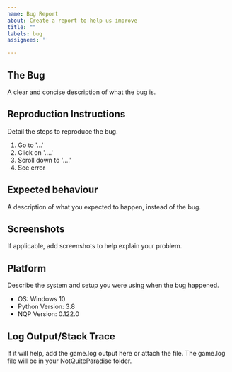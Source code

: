 ```yaml
---
name: Bug Report
about: Create a report to help us improve
title: ""
labels: bug
assignees: ''

---
```


## The Bug
A clear and concise description of what the bug is.

## Reproduction Instructions
Detail the steps to reproduce the bug. 

1. Go to '...'
2. Click on '....'
3. Scroll down to '....'
4. See error

## Expected behaviour
A description of what you expected to happen, instead of the bug.

## Screenshots
If applicable, add screenshots to help explain your problem.

## Platform
Describe the system and setup you were using when the bug happened. 

 - OS: Windows 10
 - Python Version: 3.8
 - NQP Version: 0.122.0

## Log Output/Stack Trace
If it will help, add the game.log output here or attach the file. The game.log file will be in your NotQuiteParadise folder. 
